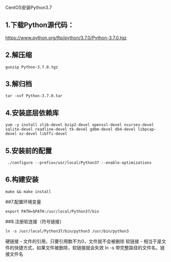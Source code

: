 CentOS安装Python3.7

## 1.下载Python源代码：

https://www.python.org/ftp/python/3.7.0/Python-3.7.0.tgz

## 2.解压缩

```
gunzip Python-3.7.0.tgz
```

## 3.解归档

```
tar -xvf Python-3.7.0.tar
```

## 4.安装底层依赖库

```
yum -y install zlib-devel bzip2-devel openssl-devel ncurses-devel sqlite-devel readline-devel tk-devel gdbm-devel db4-devel libpcap-devel xz-devel libffi-devel
```
## 5.安装前的配置
```
 ./configure --prefix=/usr/local/Python37 --enable-optimizations
```
## 6.构建安装
```
make && make install
```
##7.配置环境变量
```
export PATH=$PATH:/usr/local/Python37/bin
```
##8.注册软连接（符号链接）
```
ln -s /usr/local/Python37/bin/python3 /usr/bin/python3
```
硬链接 - 文件的引用，只要引用数不为0，文件就不会被删除
软链接 - 相当于是文件的快捷方式，如果文件被删除，软链接就会失效
ln -s 带完整路径的文件名，链接文件名